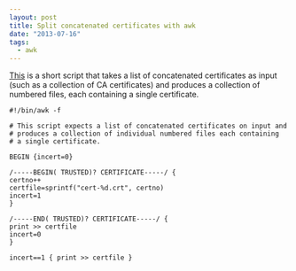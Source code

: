 ```yaml
---
layout: post
title: Split concatenated certificates with awk
date: "2013-07-16"
tags:
  - awk
---
```


[This][] is a short script that takes a list of concatenated
certificates as input (such as a collection of CA certificates) and
produces a collection of numbered files, each containing a single
certificate.

    #!/bin/awk -f
     
    # This script expects a list of concatenated certificates on input and
    # produces a collection of individual numbered files each containing
    # a single certificate.
     
    BEGIN {incert=0}
     
    /-----BEGIN( TRUSTED)? CERTIFICATE-----/ {
    certno++
    certfile=sprintf("cert-%d.crt", certno)
    incert=1
    }
     
    /-----END( TRUSTED)? CERTIFICATE-----/ {
    print >> certfile
    incert=0
    }
     
    incert==1 { print >> certfile }

[this]: https://gist.github.com/larsks/6008833

